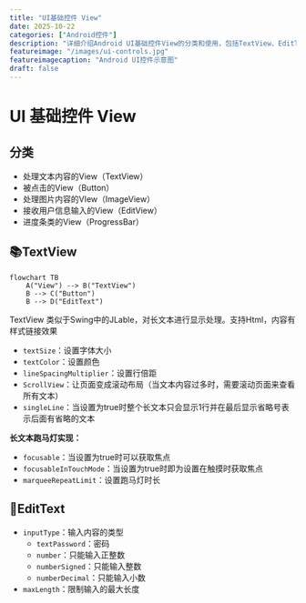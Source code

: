 ```yaml
---
title: "UI基础控件 View"
date: 2025-10-22
categories: ["Android控件"]
description: "详细介绍Android UI基础控件View的分类和使用，包括TextView、EditText等控件的属性和配置"
featureimage: "/images/ui-controls.jpg"
featureimagecaption: "Android UI控件示意图"
draft: false
---
```


# UI 基础控件 View

## 分类
- 处理文本内容的View（TextView）
- 被点击的View（Button）
- 处理图片内容的VIew（ImageView）
- 接收用户信息输入的View（EditView）
- 进度条类的View（ProgressBar）

## 📚TextView

```mermaid
flowchart TB
	A("View") --> B("TextView")
	B --> C("Button")
	B --> D("EditText")
```

TextView 类似于Swing中的JLable，对长文本进行显示处理。支持Html，内容有样式链接效果

- `textSize`：设置字体大小
- `textColor`：设置颜色
- `lineSpacingMultiplier`：设置行倍距
- `ScrollView`：让页面变成滚动布局（当文本内容过多时，需要滚动页面来查看所有文本）
- `singleLine`：当设置为true时整个长文本只会显示1行并在最后显示省略号表示后面有省略的文本

**长文本跑马灯实现：**
- `focusable`：当设置为true时可以获取焦点
- `focusableInTouchMode`：当设置为true时即为设置在触摸时获取焦点
- `marqueeRepeatLimit`：设置跑马灯时长

## 📓EditText

- `inputType`：输入内容的类型
	- `textPassword`：密码
	- `number`：只能输入正整数
	- `numberSigned`：只能输入整数
	- `numberDecimal`：只能输入小数
- `maxLength`：限制输入的最大长度

